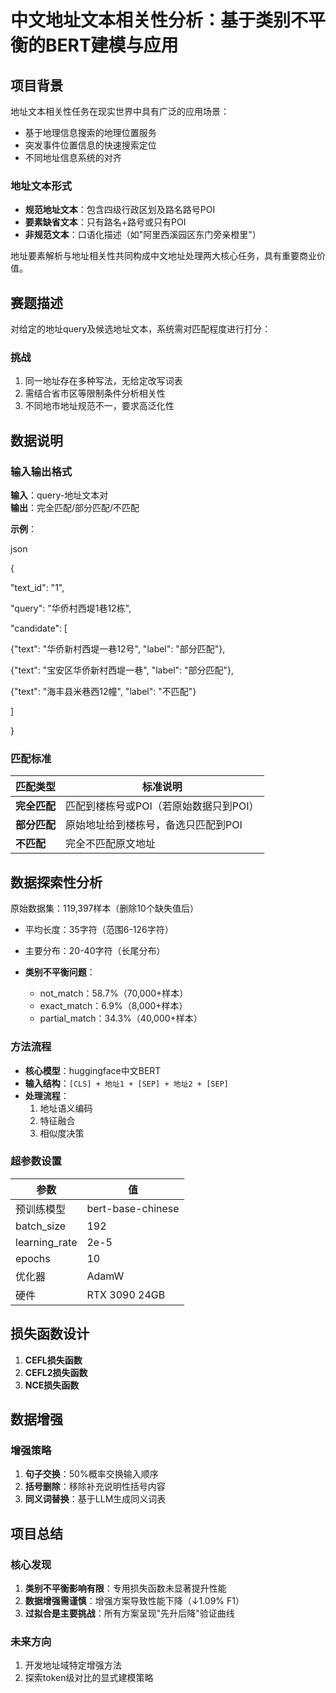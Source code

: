 # 中文地址文本相关性分析：基于类别不平衡的BERT建模与应用


## 项目背景
地址文本相关性任务在现实世界中具有广泛的应用场景：
- 基于地理信息搜索的地理位置服务
- 突发事件位置信息的快速搜索定位
- 不同地址信息系统的对齐

### 地址文本形式
- **规范地址文本**：包含四级行政区划及路名路号POI
- **要素缺省文本**：只有路名+路号或只有POI
- **非规范文本**：口语化描述（如"阿里西溪园区东门旁亲橙里"）

地址要素解析与地址相关性共同构成中文地址处理两大核心任务，具有重要商业价值。

## 赛题描述
对给定的地址query及候选地址文本，系统需对匹配程度进行打分：

### 挑战
1. 同一地址存在多种写法，无给定改写词表
2. 需结合省市区等限制条件分析相关性
3. 不同地市地址规范不一，要求高泛化性

## 数据说明
### 输入输出格式
**输入**：query-地址文本对  
**输出**：完全匹配/部分匹配/不匹配  

**示例**：

json

{

"text_id": "1",

"query": "华侨村西堤1巷12栋",

"candidate": [

{"text": "华侨新村西堤一巷12号", "label": "部分匹配"},

{"text": "宝安区华侨新村西堤一巷", "label": "部分匹配"},

{"text": "海丰县米巷西12幢", "label": "不匹配"}

]

}

### 匹配标准
| 匹配类型 | 标准说明 |
|---------|---------|
| **完全匹配** | 匹配到楼栋号或POI（若原始数据只到POI） |
| **部分匹配** | 原始地址给到楼栋号，备选只匹配到POI |
| **不匹配** | 完全不匹配原文地址 |

## 数据探索性分析
原始数据集：119,397样本（删除10个缺失值后）
- 平均长度：35字符（范围6-126字符）
- 主要分布：20-40字符（长尾分布）


- **类别不平衡问题**：
  - not_match：58.7%（70,000+样本）
  - exact_match：6.9%（8,000+样本）
  - partial_match：34.3%（40,000+样本）


### 方法流程

- **核心模型**：huggingface中文BERT
- **输入结构**：`[CLS] + 地址1 + [SEP] + 地址2 + [SEP]`
- **处理流程**：
  1. 地址语义编码
  2. 特征融合
  3. 相似度决策

### 超参数设置
| 参数 | 值 |
|------|----|
| 预训练模型 | bert-base-chinese |
| batch_size | 192 |
| learning_rate | 2e-5 |
| epochs | 10 |
| 优化器 | AdamW |
| 硬件 | RTX 3090 24GB |

## 损失函数设计
1. **CEFL损失函数**
2. **CEFL2损失函数**
3. **NCE损失函数**



## 数据增强
### 增强策略
1. **句子交换**：50%概率交换输入顺序
2. **括号删除**：移除补充说明性括号内容
3. **同义词替换**：基于LLM生成同义词表


## 项目总结
### 核心发现
1. **类别不平衡影响有限**：专用损失函数未显著提升性能
2. **数据增强需谨慎**：增强方案导致性能下降（↓1.09% F1）
3. **过拟合是主要挑战**：所有方案呈现"先升后降"验证曲线


### 未来方向
1. 开发地址域特定增强方法
2. 探索token级对比的显式建模策略
